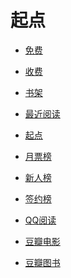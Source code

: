 # 起点


<div id = "首"></div>
<script src = "../js/首.js"></script>


* [免费](https://m.qidian.com/bookshelf/my?gid=14159146)
* [收费](https://m.qidian.com/bookshelf/my?gid=14159147)
* [书架](https://m.qidian.com/bookshelf/my)
* [最近阅读](https://m.qidian.com/bookshelf/history)
* [起点](https://m.qidian.com/)


* [月票榜](https://m.qidian.com/rank/yuepiao/)
* [新人榜](https://m.qidian.com/rank/newauthor/)
* [签约榜](https://m.qidian.com/rank/sign/)


* [QQ阅读](https://ubook.reader.qq.com/)


* [豆瓣电影](https://m.douban.com/movie/)
* [豆瓣图书](https://m.douban.com/book/)


<div id = "cmfu_book"></div>
<script src = "../js/cmfu.js"></script>
